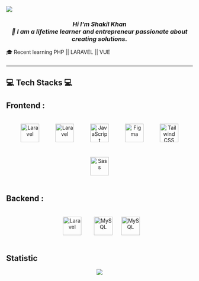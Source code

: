 <div align="center style="width:70px ; height :30px">
<img src="https://github.com/user-attachments/assets/5288ff42-7ecf-4e19-a28c-2d0de829e729" align="center" />
</div>

### _<div align="center">Hi I'm Shakil Khan <br>👋 I am  a lifetime learner and entrepreneur passionate about creating solutions. </div>_


<p align="left">
🎓 Recent  learning PHP || LARAVEL || VUE  

###
<hr>
<h2 align="left">💻 Tech Stacks 💻</h2>

<h2>  Frontend   :   </h2>
<div align="center" >  
<a href="https://laravel.com/" target="_blank"><img style="margin: 20px" src="https://laravel.com/img/logomark.min.svg" alt="Laravel" height="50" /></a>  
<a href="https://vuejs.org/" target="_blank"><img style="margin: 20px" src="https://1.bp.blogspot.com/-9VbbVQftGig/V43fyud5x2I/AAAAAAAAAD0/8zbribQUI9Y7k_o6gYJJWn4Q3ErBuwyJACEw/s1600/logo_vue.png" alt="Laravel" height="50" /></a>
<a href="https://www.javascript.com/" target="_blank"><img style="margin: 20px" src="https://github.com/user-attachments/assets/6803db10-bf25-433d-a91b-8e5ed5ac7699" alt="JavaScript" height="50" /></a>    
<a href="https://www.figma.com/" target="_blank"><img style="margin: 20px" src="https://profilinator.rishav.dev/skills-assets/figma-icon.svg" alt="Figma" height="50" /></a>  
<a href="https://www.tailwindcss.com/" target="_blank"><img style="margin: 20px" src="https://profilinator.rishav.dev/skills-assets/tailwindcss.svg" alt="Tailwind CSS" height="50" /></a>  
<a href="https://sass-lang.com/" target="_blank"><img style="margin: 20px"
 src="https://profilinator.rishav.dev/skills-assets/sass-original.svg" alt="Sass" height="50" /></a>  
</div>
<h2>Backend : </h2>
<div align="center"> 
<a href="https://laravel.com/" target="_blank"><img style="margin: 20px" src="https://laravel.com/img/logomark.min.svg" alt="Laravel" height="50" /></a>  
<a href="https://www.mysql.com/" target="_blank"><img style="margin: 10px" src="https://github.com/user-attachments/assets/96e07d28-6d16-4ebf-8312-65a601d88660" alt="MySQL" height="50" /></a>  
<a href="https://www.php.net/" target="_blank"><img style="margin: 10px" src="https://www.php.net/images/logos/php-logo-white.svg" alt="MySQL" height="50" /></a>  
</div>

## Statistic

<div align="center">
  <img src="https://github-readme-stats.vercel.app/api/top-langs/?username=shakilkhandev&layout=compact&hide_border=true&theme=transparent" align="center" />
  
 
</div>  
